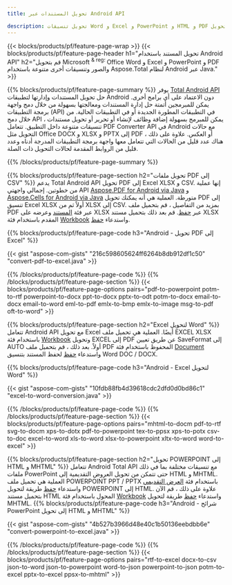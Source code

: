 ```yaml
---
title: تحويل المستندات عبر Android API 

description: تحويل تنسيقات Word و Excel و PowerPoint و HTML و PDF والصورة باستخدام واجهة برمجة تطبيقات تحويل Android. يقوم Android بتحويل Office docx و xlsx و pptx إلى PDF. 
---
```


{{< blocks/products/pf/feature-page-wrap >}}
{{< blocks/products/pf/feature-page-header h1="تحويل المستند باستخدام Android API" h2="قم بتحويل Microsoft <sup> & reg؛ </sup> Office Word و Excel و PowerPoint و PDF والصور وتنسيقات أخرى متنوعة باستخدام Aspose.Total لنظام Android عبر Java." >}}

{{% blocks/products/pf/feature-page-summary %}}
يوفر [Total Android API](https://products.aspose.com/total/android-java/) حل تحويل المستندات وإدارتها لتطبيقات Android دون الاعتماد على أي برامج أخرى. يمكن للمبرمجين أتمتة حل إدارة المستندات ومعالجتها بسهولة من خلال دمج واجهة برمجة التطبيقات (API) في التطبيقات المطورة الجديدة أو في التطبيقات الحالية. من خلال دمج API ، يمكن للمبرمج بسهولة إضافة وظائف لإنشاء أو تحرير أو تحويل مستندات تنسيقات متنوعة داخل التطبيق. تتعامل PDF Converter API في Android مع حالات التحويل مثل Office DOCX و XLSX و PPTX إلى PDF أو العكس. علاوة على ذلك ، هناك عدد قليل من الحالات التي تتعامل معها واجهة برمجة التطبيقات المدرجة أدناه وعدد قليل من الروابط المقدمة لحالات التحويل ذات الصلة. 

{{% /blocks/products/pf/feature-page-summary  %}}

{{% blocks/products/pf/feature-page-section  h2="تحويل ملفات PDF إلى CSV" %}}
يدعم Total Android API تحويل PDF إلى Excel XLSX و CSV. إنها عملية من خطوتين. إجمالي واجهتي API [Aspose.PDF for Android via Java](https://products.aspose.com/pdf/android-java/) و [Aspose.Cells for Android via Java](https://products.aspose.com/cells/android-java/) متورطة. العملية هي أنه يمكنك تحويل PDF إلى تنسيق Excel XLSX أولاً ثم من XLSX إلى CSV. بمزيد من التفاصيل ، قم بتحميل ملف PDF عبر فئة [المستند](https://reference.aspose.com/pdf/java/com.aspose.pdf/Document) وعرضه على XLSX عبر [حفظ](https://reference.aspose.com/pdf/java/com.aspose.pdf/Document#save-java.lang.String-com.aspose.pdf.SaveOptions-). قم بعد ذلك بتحميل مستند XLSX المقدم باستخدام فئة [Workbook](https://reference.aspose.com/cells/java/com.aspose.cells/Workbook) واستدعاء [حفظ](https://reference.aspose.com/cells/java/com.aspose.cells/workbook#save(java.lang.String،٪20com.aspose.cells.SaveOptions)).

{{% blocks/products/pf/feature-page-code h3="Android - تحويل PDF إلى Excel" %}}

{{< gist "aspose-com-gists" "216c598605624ff6264b8db912df1c50" "convert-pdf-to-excel.java" >}}

{{% /blocks/products/pf/feature-page-code  %}}
{{% /blocks/products/pf/feature-page-section %}}
{{< blocks/products/pf/feature-page-options pairs="pdf-to-powerpoint potm-to-rtf powerpoint-to-docx ppt-to-docx pptx-to-odt potm-to-docx email-to-docx email-to-word eml-to-pdf emlx-to-bmp emlx-to-image msg-to-pdf oft-to-word" >}}


{{% blocks/products/pf/feature-page-section  h2="Excel لتحويل Word" %}}
تتعامل Android API مع تحويل Excel أيضًا. العملية هي تحميل ملف EXCEL XLSX باستخدام فئة [Workbook](https://reference.aspose.com/cells/java/com.aspose.cells/Workbook) وتحويل EXCEL إلى PDF عن طريق تعيين SaveFormat إلى AUTO أولاً. بعد ذلك ، قم بتحميل ملف PDF المحفوظ باستخدام فئة [Document](https://reference.aspose.com/pdf/java/com.aspose.pdf/Document) واستدعاء [حفظ](https://reference.aspose.com/pdf/java/com.aspose.pdf/Document#save-java.lang.String-com.aspose.pdf.SaveOptions-) لحفظ المستند بتنسيق Word DOC / DOCX.

{{% blocks/products/pf/feature-page-code h3="Android - Excel لتحويل Word" %}}

{{< gist "aspose-com-gists" "10fdb88fb4d39618cdc2dfd0d0bd86c1" "excel-to-word-conversion.java" >}}

{{% /blocks/products/pf/feature-page-code  %}}
{{% /blocks/products/pf/feature-page-section %}}
{{< blocks/products/pf/feature-page-options pairs="mhtml-to-docm pdf-to-rtf svg-to-docm xps-to-dotx pdf-to-powerpoint tex-to-ppsx xps-to-potx csv-to-doc excel-to-word xls-to-word xlsx-to-powerpoint xltx-to-word word-to-excel" >}}

{{% blocks/products/pf/feature-page-section  h2="تحويل POWERPOINT إلى HTML و MHTML" %}}
تتعامل Android Total API مع تنسيقات مختلفة بما في ذلك ملفات PowerPoint حتى تتمكن من تحويل العروض التقديمية إلى HTML و MHTML. العملية هي تحميل ملف POWERPOINT PPT / PPTX باستخدام فئة [العرض التقديمي](https://reference.aspose.com/slides/java/com.aspose.slides/Presentation) واستدعاء [حفظ](https://reference.aspose.com/slides/java/com.aspose.slides/Presentation#save-java.lang.String-int-com.aspose.slides.ISaveOptions-) طريقة لتحويل POWERPOINT إلى HTML. علاوة على ذلك ، قم الآن بتحميل مستند HTML المحول باستخدام فئة [Workbook](https://reference.aspose.com/cells/java/com.aspose.cells/Workbook) واستدعاء [حفظ](https://reference.aspose.com/cell/java/com.aspose.cells/) طريقة لتحويل MHTML. 
{{% blocks/products/pf/feature-page-code h3="Android - شرائح PowerPoint إلى تحويل HTML و MHTML" %}}

{{< gist "aspose-com-gists" "4b527b3966d48e40c1b50136eebdbb6e" "convert-powerpoint-to-excel.java" >}}


{{% /blocks/products/pf/feature-page-code  %}}
{{% /blocks/products/pf/feature-page-section %}}
{{< blocks/products/pf/feature-page-options pairs="rtf-to-excel docx-to-csv json-to-word json-to-powerpoint word-to-json powerpoint-to-json potm-to-excel pptx-to-excel ppsx-to-mhtml" >}}